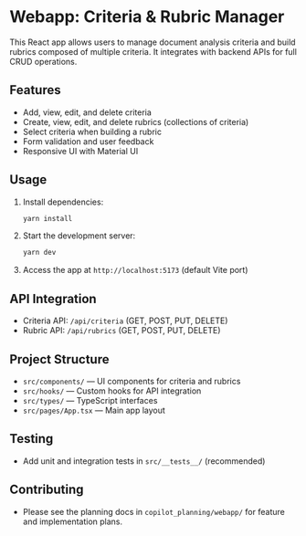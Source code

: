 # Webapp: Criteria & Rubric Manager

This React app allows users to manage document analysis criteria and build rubrics composed of multiple criteria. It integrates with backend APIs for full CRUD operations.

## Features
- Add, view, edit, and delete criteria
- Create, view, edit, and delete rubrics (collections of criteria)
- Select criteria when building a rubric
- Form validation and user feedback
- Responsive UI with Material UI

## Usage
1. Install dependencies:
   ```sh
   yarn install
   ```
2. Start the development server:
   ```sh
   yarn dev
   ```
3. Access the app at `http://localhost:5173` (default Vite port)

## API Integration
- Criteria API: `/api/criteria` (GET, POST, PUT, DELETE)
- Rubric API: `/api/rubrics` (GET, POST, PUT, DELETE)

## Project Structure
- `src/components/` — UI components for criteria and rubrics
- `src/hooks/` — Custom hooks for API integration
- `src/types/` — TypeScript interfaces
- `src/pages/App.tsx` — Main app layout

## Testing
- Add unit and integration tests in `src/__tests__/` (recommended)

## Contributing
- Please see the planning docs in `copilot_planning/webapp/` for feature and implementation plans.
